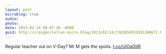 ```yaml
---
layout: post
microblog: true
audio: 
photo: 
date: 2013-02-14 08:07:48 -0600
guid: http://craigmcclellan.micro.blog/2013/02/14/t302056553551388672.html
---
```

Regular teacher out on V-Day? Mr M gets the spoils. [t.co/UiOaGtiR](http://t.co/UiOaGtiR)
